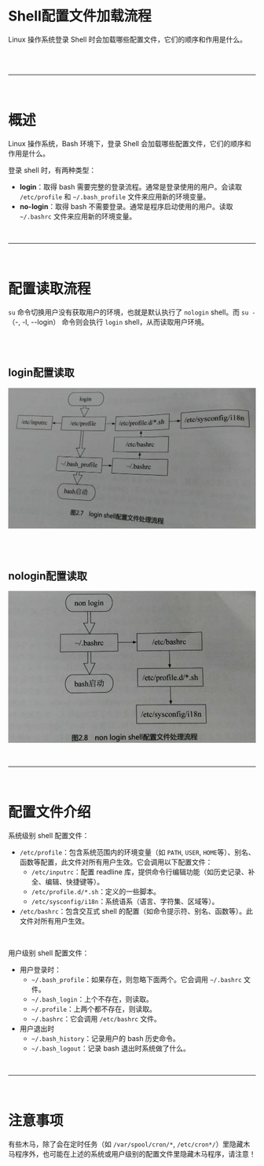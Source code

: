 # Shell配置文件加载流程


Linux 操作系统登录 Shell 时会加载哪些配置文件，它们的顺序和作用是什么。

<br/>

<!--more-->

<br/>

---

<br/>

# 概述

Linux 操作系统，Bash 环境下，登录 Shell 会加载哪些配置文件，它们的顺序和作用是什么。

登录 shell 时，有两种类型：

- **login**：取得 bash 需要完整的登录流程。通常是登录使用的用户。会读取 `/etc/profile` 和 `~/.bash_profile` 文件来应用新的环境变量。
- **no-login**：取得 bash 不需要登录。通常是程序启动使用的用户。读取 `~/.bashrc` 文件来应用新的环境变量。

<br/>

---

<br/>

# 配置读取流程

`su` 命令切换用户没有获取用户的环境，也就是默认执行了 `nologin` shell。而 `su -`（-, -l, --login） 命令则会执行 `login` shell，从而读取用户环境。

<br/>
<br/>

## login配置读取

![](https://raw.githubusercontent.com/zhang21/images/master/cs/linux/shell/login-shell.png)

<br/>
<br/>

## nologin配置读取

![](https://raw.githubusercontent.com/zhang21/images/master/cs/linux/shell/nologin-shell.png)

<br/>

---

<br/>

# 配置文件介绍

系统级别 shell 配置文件：

- `/etc/profile`：包含系统范围内的环境变量（如 `PATH`, `USER`, `HOME`等）、别名、函数等配置，此文件对所有用户生效。它会调用以下配置文件：
  - `/etc/inputrc`：配置 readline 库，提供命令行编辑功能（如历史记录、补全、编辑、快捷键等）。
  - `/etc/profile.d/*.sh`：定义的一些脚本。
  - `/etc/sysconfig/i18n`：系统语系（语言、字符集、区域等）。
- `/etc/bashrc`：包含交互式 shell 的配置（如命令提示符、别名、函数等）。此文件对所有用户生效。

<br/>

用户级别 shell 配置文件：

- 用户登录时：
  - `~/.bash_profile`：如果存在，则忽略下面两个。它会调用 `~/.bashrc` 文件。
  - `~/.bash_login`：上个不存在，则读取。
  - `~/.profile`：上两个都不存在，则读取。
  - `~/.bashrc`：它会调用 `/etc/bashrc` 文件。
- 用户退出时
  - `~/.bash_history`：记录用户的 bash 历史命令。
  - `~/.bash_logout`：记录 bash 退出时系统做了什么。

<br/>

---

<br/>

# 注意事项

有些木马，除了会在定时任务（如 `/var/spool/cron/*`, `/etc/cron*/`）里隐藏木马程序外，也可能在上述的系统或用户级别的配置文件里隐藏木马程序，请注意！

